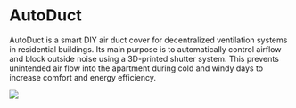 # AutoDuct

AutoDuct is a smart DIY air duct cover for decentralized ventilation systems in residential buildings. Its main purpose is to automatically control airflow and block outside noise using a 3D-printed shutter system. This prevents unintended air flow into the apartment during cold and windy days to increase comfort and energy efficiency.

![](media/OpenCloseGIF600x600.gif)
